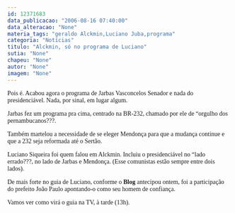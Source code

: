 ```yaml
---
id: 12371683
data_publicacao: "2006-08-16 07:40:00"
data_alteracao: "None"
materia_tags: "geraldo Alckmin,Luciano Juba,programa"
categoria: "Notícias"
titulo: "Alckmin, só no programa de Luciano"
sutia: "None"
chapeu: "None"
autor: "None"
imagem: "None"
---
```

<p><P><FONT face=Verdana>Pois é. Acabou agora o programa de Jarbas Vasconcelos Senador e nada do presidenciável. Nada, por sinal, em lugar algum.</FONT></P></p>
<p><P><FONT face=Verdana>Jarbas fez um programa pra cima, centrado na BR-232, chamado por ele de “orgulho dos pernambucanos???.</FONT></P></p>
<p><P><FONT face=Verdana>Também martelou a necessidade de se eleger Mendonça para que a mudança continue e que a 232 seja reformada até o Sertão.</FONT></P></p>
<p><P><FONT face=Verdana>Luciano Siqueira foi quem falou em Alckmin. Incluiu o presidenciável no “lado errado???, no lado de Jarbas e Mendonça. (Esse comunistas estão sempre entre dois lados).</FONT></P></p>
<p><P><FONT face=Verdana>De mais forte no guia de Luciano, conforme o <STRONG>Blog</STRONG> antecipou ontem, foi a participação do prefeito João Paulo apontando-o como seu homem de confiança.</FONT></P></p>
<p><P><FONT face=Verdana>Vamos ver como virá o guia na TV, à tarde (13h).</FONT></P> </p>
